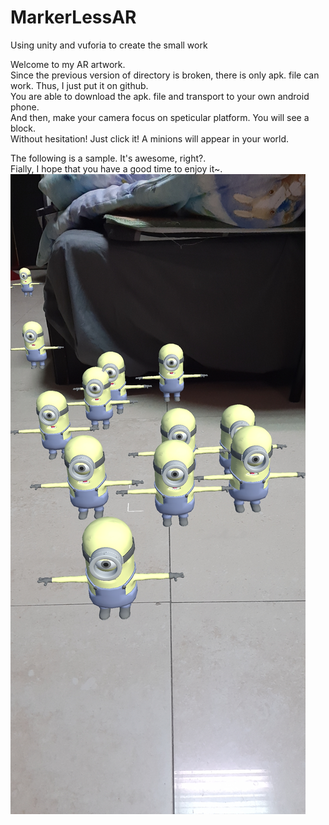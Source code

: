 # MarkerLessAR
Using unity and vuforia to create the small work

Welcome to my AR artwork.<br>
Since the previous version of directory is broken, there is only apk. file can work. Thus, I just put it on github.<br>
You are able to download the apk. file and transport to your own android phone.<br>
And then, make your camera focus on speticular platform. You will see a block.<br>
Without hesitation! Just click it! A minions will appear in your world.<br>
 
The following is a sample. It's awesome, right?.<br>
Fially, I hope that you have a good time to enjoy it~.<br>
![image](https://github.com/jackson09255921/MarkerLessAR/blob/main/Picture/Screenshot_20220916-233545_NEW_MarkerLess.jpg)<br>
